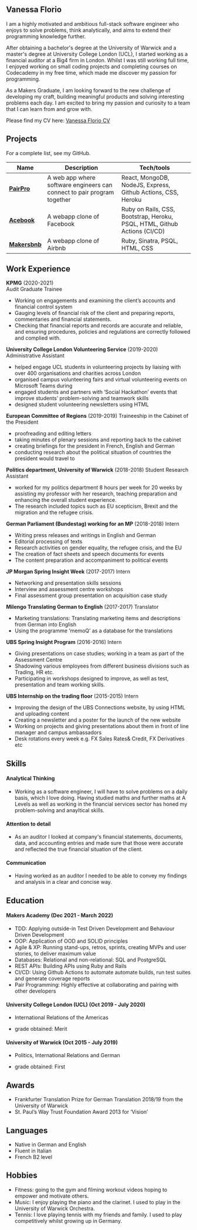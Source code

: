 ## Vanessa Florio

I am a highly motivated and ambitious full-stack software engineer who enjoys to solve problems, think analytically, and aims to extend their programming knowledge further.

After obtaining a bachelor's degree at the University of Warwick and a master's degree at University College London (UCL), I started working as a financial auditor at a Big4 firm in London. Whilst I was still working full time, I enjoyed working on small coding projects and completing courses on Codecademy in my free time, which made me discover my passion for programming. 

As a Makers Graduate, I am looking forward to the new challenge of developing my craft, building meaningful products and solving interesting problems each day. I am excited to bring my passion and curiosity to a team that I can learn from and grow with.

Please find my CV here: [Vanessa Florio CV](https://github.com/floriov/CV/files/8252591/Vanessa_Florio.CV.2022.pdf)


## Projects

For a complete list, see my GitHub.

| Name                         | Description              | Tech/tools            |
| ---------------------------- | -----------------        | -----------------     |
| **[PairPro](https://github.com/floriov/pair-pro)**  | A web app where software engineers can connect to pair program together      |  React, MongoDB, NodeJS, Express, Github Actions, CSS, Heroku    |
| **[Acebook](https://github.com/floriov/acebook-five-aces)**|   A webapp clone of Facebook     |  Ruby on Rails, CSS, Bootstrap, Heroku, PSQL, HTML, Github Actions (CI/CD)  |
| **[Makersbnb](https://github.com/floriov/Makersbnb-Group-4)**  |  A webapp clone of Airbnb       |  Ruby, Sinatra, PSQL, HTML, CSS  |
    

## Work Experience

**KPMG** (2020-2021)  
Audit Graduate Trainee

* Working on engagements and examining the client’s accounts and financial control system
* Gauging levels of financial risk of the client and preparing reports, commentaries and financial statements. 
* Checking that financial reports and records are accurate and reliable, and ensuring procedures, policies and regulations are correctly followed and complied     with. 



**University College London Volunteering Service** (2019-2020)  
Administrative Assistant 

* helped engage UCL students in volunteering projects by liaising with over 400 organisations and charities across London
* organised campus volunteering fairs and virtual volunteering events on Microsoft Teams during
* engaged students and partners with ‘Social Hackathon’ events that improve students’ problem-solving and teamwork skills 
* designed student volunteering newsletters using HTML



**European Committee of Regions** (2019-2019)
Traineeship in the Cabinet of the President 

* proofreading and editing letters 
* taking minutes of plenary sessions and reporting back to the cabinet 
* creating briefings for the president in French, English and German 
* conducting research about the political situation of countries the president would travel to 



**Politics department, University of Warwick** (2018-2018)
Student Research Assistant 

* worked for my politics department 8 hours per week for 20 weeks by assisting my professor with her research, teaching preparation and enhancing the overall student experience. 
* The research included topics such as EU scepticism, Brexit and the migration and the refugee crisis. 



**German Parliament (Bundestag) working for an MP** (2018-2018)
Intern

* Writing press releases and writings in English and German
* Editorial processing of texts
* Research activities on gender equality, the refugee crisis, and the EU
* The creation of fact sheets and speech documents for events
* The content preparation and accompaniment to political events



**JP Morgan Spring Insight Week** (2017-2017)
Intern

* Networking and presentation skills sessions
* Interview and assessment centre workshops
* Final assessment group presentation on acquisition case study



**Milengo Translating German to English** (2017-2017)
Translator

* Marketing translations: Translating marketing items and descriptions from German into English
* Using the programme ‘memoQ’ as a database for the translations



**UBS Spring Insight Program** (2016-2016)
Intern

* Giving presentations on case studies; working in a team as part of the Assessment Centre
* Shadowing various employees from different business divisions such as Trading, HR etc.
* Participating in workshops designed to improve, as well as test, presentation and team working skills.
 
 
 
**UBS Internship on the trading floor** (2015-2015) 
Intern

* Improving the design of the UBS Connections website, by using HTML and uploading content  
* Creating a newsletter and a poster for the launch of the new website 
* Working on projects and giving presentations about them in front of line manager and campus ambassadors 
* Desk rotations every week e.g. FX Sales Rates& Credit, FX Derivatives etc 



## Skills

#### Analytical Thinking
* Working as a software engineer, I will have to solve problems on a daily basis, which I love doing. Having
studied maths and further maths at A Levels as well as working in the financial services sector has
honed my problem-solving and anayltical skills.

#### Attention to detail
* As an auditor I looked at company's financial statements, documents, data, and accounting entries and made sure that those were accurate and reflected the true financial situation of the client. 

#### Communication 
 * Having worked as an auditor I needed to be able to convey my findings and analysis in a clear and concise way.
 

## Education

#### Makers Academy (Dec 2021 - March 2022)

* TDD: Applying outside-in Test Driven Development and Behaviour Driven Development
* OOP: Application of OOD and SOLID principles
* Agile & XP: Running stand-ups, retros, sprints, creating MVPs and user stories, to deliver maximum value
* Databases: Relational and non-relational: SQL and PostgreSQL
* REST APIs: Building APIs using Ruby and Rails
* CI/CD: Using Github Actions to automate automate builds, run test suites and generate coverage reports
* Pair Programming: Highly effective at collaborating and pairing with other developers

#### University College London (UCL) (Oct 2019 - July 2020)

* International Relations of the Americas 
 - grade obtained: Merit

#### University of Warwick (Oct 2015 - July 2019)

* Politics, International Relations and German
- grade obtained: First

## Awards

* Frankfurter Translation Prize for German Translation 2018/19 from the University of Warwick
* St. Paul’s Way Trust Foundation Award 2013 for ‘Vision’

## Languages
* Native in German and English
* Fluent in Italian 
* French B2 level

## Hobbies

* Fitness: going to the gym and filming workout videos hoping to empower and motivate others.
* Music: I enjoy playing the piano and the clarinet. I used to play in the University of Warwick Orchestra.
* Tennis: I love playing tennis with my friends and family. I used to play competitively whilst growing up in Germany.
